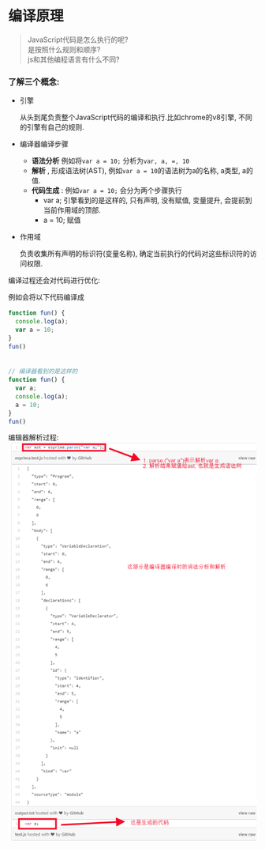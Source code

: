 # 编译原理

> JavaScript代码是怎么执行的呢?  
> 是按照什么规则和顺序?  
> js和其他编程语言有什么不同?

### 了解三个概念:

* 引擎

  从头到尾负责整个JavaScript代码的编译和执行.比如chrome的v8引擎, 不同的引擎有自己的规则.

* 编译器编译步骤

  * **语法分析** 例如将`var a = 10;` 分析为`var, a, =, 10`
  * **解析** ,  形成语法树\(AST\),  例如`var a = 10`的语法树为a的名称, a类型, a的值.
  * **代码生成**  : 例如`var a = 10;` 会分为两个步骤执行
    * var a;  引擎看到的是这样的, 只有声明, 没有赋值, 变量提升, 会提前到当前作用域的顶部.
    * a = 10; 赋值

* 作用域

  负责收集所有声明的标识符\(变量名称\), 确定当前执行的代码对这些标识符的访问权限.

编译过程还会对代码进行优化:

例如会将以下代码编译成

```javascript
function fun() {
  console.log(a);
  var a = 10;
}
fun()


// 编译器看到的是这样的
function fun() {
  var a;
  console.log(a);
  a = 10;
}
fun()
```

编辑器解析过程:  
![](/assets/screenshot-medium.com-2017-04-13-15-06-53.png)

